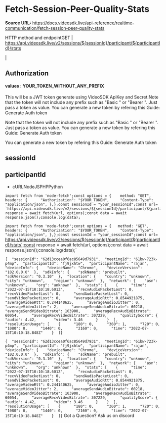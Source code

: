 # Fetch-Session-Peer-Quality-Stats

**Source URL:** https://docs.videosdk.live/api-reference/realtime-communication/fetch-session-peer-quality-stats

HTTP method and endpointGET | https://api.videosdk.live/v2/sessions/${sessionId}/participant/${participantId}/stats

|

## Authorization

#### values  :    YOUR_TOKEN_WITHOUT_ANY_PREFIX

This will be a JWT token generate using VideoSDK ApiKey and Secret.Note that the token will not include any prefix such as "Basic " or "Bearer ". Just pass a token as value. You can generate a new token by refering this Guide: Generate Auth token

Note that the token will not include any prefix such as "Basic " or "Bearer ". Just pass a token as value. You can generate a new token by refering this Guide: Generate Auth token

You can generate a new token by refering this Guide: Generate Auth token

## sessionId

## participantId

- cURLNodeJSPHPPython

```
import fetch from 'node-fetch';const options = {	method: "GET",	headers: {		"Authorization": "$YOUR_TOKEN",		"Content-Type": "application/json",	},};const sessionId = "your_sessionId";const url= `https://api.videosdk.live/v2/sessions/${sessionId}/participant/${participantId}/stats`;const response = await fetch(url, options);const data = await response.json();console.log(data);
```

`import fetch from 'node-fetch';const options = {	method: "GET",	headers: {		"Authorization": "$YOUR_TOKEN",		"Content-Type": "application/json",	},};const sessionId = "your_sessionId";const url= `https://api.videosdk.live/v2/sessions/${sessionId}/participant/${participantId}/stats`;const response = await fetch(url, options);const data = await response.json();console.log(data);`
```
{  "sessionId": "62d13ccea0f6ac85649d7931",  "meetingId": "61bw-723k-p4mp",  "participantId": "fj9jxhtw",  "participantName": "rajan",  "deviceInfo": {    "deviceName": "Chrome",    "deviceVersion": "102.0.0.0"  },  "sdkInfo": {    "sdkName": "prebuilt",    "sdkVersion": "0.3.10"  },  "location": {    "country": "unknown",    "city": "unknown",    "region": "unknown"  },  "network": {    "asn": "unknown",    "org": "unknown"  },  "stats": [    {      "time": "2022-07-15T10:10:18.601Z",      "recvAudioPacketLost": 0,      "recvVideoPacketLost": 0,      "sendAudioPacketLost": 0,      "sendVideoPacketLost": 0,      "averageAudioRtt": 0.8544921875,      "averageVideoRtt": 0.244140625,      "averageAudioJitter": 0,      "averageVideoJitter": 2,      "averageSendAudioBitrate": 60218,      "averageSendVideoBitrate": 103900,      "averageRecvAudioBitrate": 60054,      "averageRecvVideoBitrate": 307229,      "qualityScore": {        "audio": 4.42,        "video": 3.46      }    }  ],  "resolutionUsage": [    {      "180": 0,      "360": 1,      "720": 0,      "1080": 0,      "1440": 0,      "2160": 0,      "time": "2022-07-15T10:10:18.848Z"    }  ]}
```

`{  "sessionId": "62d13ccea0f6ac85649d7931",  "meetingId": "61bw-723k-p4mp",  "participantId": "fj9jxhtw",  "participantName": "rajan",  "deviceInfo": {    "deviceName": "Chrome",    "deviceVersion": "102.0.0.0"  },  "sdkInfo": {    "sdkName": "prebuilt",    "sdkVersion": "0.3.10"  },  "location": {    "country": "unknown",    "city": "unknown",    "region": "unknown"  },  "network": {    "asn": "unknown",    "org": "unknown"  },  "stats": [    {      "time": "2022-07-15T10:10:18.601Z",      "recvAudioPacketLost": 0,      "recvVideoPacketLost": 0,      "sendAudioPacketLost": 0,      "sendVideoPacketLost": 0,      "averageAudioRtt": 0.8544921875,      "averageVideoRtt": 0.244140625,      "averageAudioJitter": 0,      "averageVideoJitter": 2,      "averageSendAudioBitrate": 60218,      "averageSendVideoBitrate": 103900,      "averageRecvAudioBitrate": 60054,      "averageRecvVideoBitrate": 307229,      "qualityScore": {        "audio": 4.42,        "video": 3.46      }    }  ],  "resolutionUsage": [    {      "180": 0,      "360": 1,      "720": 0,      "1080": 0,      "1440": 0,      "2160": 0,      "time": "2022-07-15T10:10:18.848Z"    }  ]}`
Got a Question? Ask us on discord
